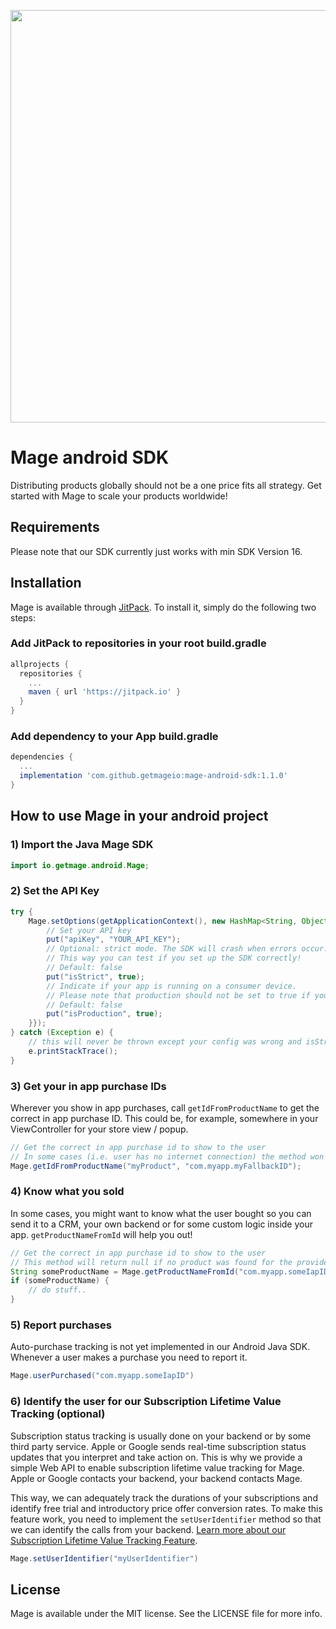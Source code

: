 <p align="center"><a href="https://www.getmage.io/"><img width="660" src="https://uploads-ssl.webflow.com/5eb96fb23eccf7fcdeb3d89f/5ef20b997a17d70677effb6f_header.svg"></a></p>

# Mage android SDK

Distributing products globally should not be a one price fits all strategy. Get started with Mage to scale your products worldwide!

## Requirements
Please note that our SDK currently just works with min SDK Version 16.

## Installation

Mage is available through [JitPack](https://jitpack.io/). To install
it, simply do the following two steps:

### Add JitPack to repositories in your root build.gradle
```gradle
allprojects {
  repositories {
    ...
    maven { url 'https://jitpack.io' }
  }
}
```

### Add dependency to your App build.gradle
```gradle
dependencies {
  ...
  implementation 'com.github.getmageio:mage-android-sdk:1.1.0'
}
```

## How to use Mage in your android project

### 1) Import the Java Mage SDK

```java
import io.getmage.android.Mage;
```

### 2) Set the API Key

```java
try {
    Mage.setOptions(getApplicationContext(), new HashMap<String, Object>() {{
        // Set your API key
        put("apiKey", "YOUR_API_KEY");
        // Optional: strict mode. The SDK will crash when errors occur.
        // This way you can test if you set up the SDK correctly!
        // Default: false
        put("isStrict", true);
        // Indicate if your app is running on a consumer device.
        // Please note that production should not be set to true if your app runs on real testing devices!
        // Default: false
        put("isProduction", true);
    }});
} catch (Exception e) {
    // this will never be thrown except your config was wrong and isStrict is set to true
    e.printStackTrace();
}
```

### 3) Get your in app purchase IDs

Wherever you show in app purchases, call `getIdFromProductName` to get the correct in app purchase ID. This could be, for example, somewhere in your ViewController for your store view / popup.

```java
// Get the correct in app purchase id to show to the user
// In some cases (i.e. user has no internet connection) the method won't return anything so defining a fallback is not a bad idea!
Mage.getIdFromProductName("myProduct", "com.myapp.myFallbackID");
```

### 4) Know what you sold

In some cases, you might want to know what the user bought so you can send it to a CRM,
your own backend or for some custom logic inside your app. `getProductNameFromId` will help you out!

```java
// Get the correct in app purchase id to show to the user
// This method will return null if no product was found for the provided ID
String someProductName = Mage.getProductNameFromId("com.myapp.someIapID");
if (someProductName) {
    // do stuff..
}
```

### 5) Report purchases

Auto-purchase tracking is not yet implemented in our Android Java SDK. Whenever a user makes a purchase you need to report it.

```java
Mage.userPurchased("com.myapp.someIapID")
```

### 6) Identify the user for our Subscription Lifetime Value Tracking (optional)
Subscription status tracking is usually done on your backend or by some third party service. Apple or Google sends real-time subscription status updates that you interpret and take action on. This is why we provide a simple Web API to enable subscription lifetime value tracking for Mage. Apple or Google contacts your backend, your backend contacts Mage.

This way, we can adequately track the durations of your subscriptions and identify free trial and introductory price offer conversion rates. To make this feature work, you need to implement the `setUserIdentifier` method so that we can identify the calls from your backend. [Learn more about our Subscription Lifetime Value Tracking Feature](link...).

```java
Mage.setUserIdentifier("myUserIdentifier")
```


## License

Mage is available under the MIT license. See the LICENSE file for more info.
